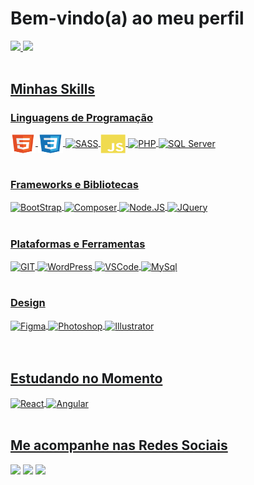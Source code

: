 ## <h1 style="color:#1A1C1E">Bem-vindo(a) ao meu perfil</h1>

 <div>
   <a href="https://github.com/jeferventura">
   <img width="45%" src="https://github-readme-stats.vercel.app/api?username=jeferventura&show_icons=true&theme=default&include_all_commits=true&count_private=false"/>
   <img width="45%" src="https://github-readme-stats.vercel.app/api/top-langs/?username=jeferventura&layout=compact&langs_count=6&theme=default"/>

</div>
<div style="display: inline_block"><br>
  <h2 style="color:#1A1C1E">Minhas Skills</h2>
  <h3>Linguagens de Programação</h3>
  <img align="center" alt="HTML" height="30" width="40" src="https://raw.githubusercontent.com/devicons/devicon/master/icons/html5/html5-original.svg">
  <img align="center" alt="CSS" height="30" width="40" src="https://raw.githubusercontent.com/devicons/devicon/master/icons/css3/css3-original.svg">
  <img align="center" alt="SASS" height="40" width="40" src="https://cdn.jsdelivr.net/gh/devicons/devicon/icons/sass/sass-original.svg">
  <img align="center" alt="Js" height="30" width="40" src="https://raw.githubusercontent.com/devicons/devicon/master/icons/javascript/javascript-plain.svg">
  <img align="center" alt="PHP" height="55" width="40" src="https://cdn.jsdelivr.net/gh/devicons/devicon/icons/php/php-plain.svg">
  <img align="center" alt="SQL Server" height="55" width="60" src="https://cdn.jsdelivr.net/gh/devicons/devicon/icons/microsoftsqlserver/microsoftsqlserver-plain-wordmark.svg">
  <br><br>
  <h3>Frameworks e Bibliotecas</h3>
  <img align="center" alt="BootStrap" height="40" width="50" src="https://cdn.jsdelivr.net/gh/devicons/devicon/icons/bootstrap/bootstrap-plain.svg">
  <img align="center" alt="Composer" height="40" width="50" src="https://cdn.jsdelivr.net/gh/devicons/devicon/icons/composer/composer-original.svg">
  <img align="center" alt="Node.JS" height="40" width="50" src="https://cdn.jsdelivr.net/gh/devicons/devicon/icons/nodejs/nodejs-plain.svg">
  <img align="center" alt="JQuery" height="40" width="50" src="https://cdn.jsdelivr.net/gh/devicons/devicon/icons/jquery/jquery-original-wordmark.svg" />
  <br><br>
  <h3>Plataformas e Ferramentas</h3>
  <img align="center" alt="GIT" height="40" width="50" src="https://cdn.jsdelivr.net/gh/devicons/devicon/icons/git/git-original-wordmark.svg" />
  <img align="center" alt="WordPress" height="40" width="50" src="https://cdn.jsdelivr.net/gh/devicons/devicon/icons/wordpress/wordpress-original.svg" />
  <img align="center" alt="VSCode" height="40" width="50" src="https://cdn.jsdelivr.net/gh/devicons/devicon/icons/vscode/vscode-original-wordmark.svg" /> 
  <img align="center" alt="MySql" height="55" width="60" src="https://cdn.jsdelivr.net/gh/devicons/devicon/icons/mysql/mysql-original-wordmark.svg">
  <br><br>
  <h3>Design</h3>
  <img align="center" alt="Figma" height="30" width="40" src="https://cdn.jsdelivr.net/gh/devicons/devicon/icons/figma/figma-original.svg">
  <img align="center" alt="Photoshop" height="30" width="40" src="https://cdn.jsdelivr.net/gh/devicons/devicon/icons/photoshop/photoshop-plain.svg">
  <img align="center" alt="Illustrator" height="30" width="40" src="https://cdn.jsdelivr.net/gh/devicons/devicon/icons/illustrator/illustrator-plain.svg">
</div>

<br>
<div style="display: inline_block"><br>
  <h2 style="color:#1A1C1E">Estudando no Momento</h2>
  <img align="center" alt="React" height="30" width="40" src="https://cdn.jsdelivr.net/gh/devicons/devicon/icons/react/react-original-wordmark.svg">
  <img align="center" alt="Angular" height="30" width="40" src="https://cdn.jsdelivr.net/gh/devicons/devicon/icons/angularjs/angularjs-plain.svg">
</div>
 <br>
 <h2 style="color:#1A1C1E">Me acompanhe nas Redes Sociais</h2>
 
<div style="display: inline_block> 
  <a href="https://instagram.com/jeferventura/" target="_blank"><img src="https://img.shields.io/badge/-Instagram-%23E4405F?style=for-the-badge&logo=instagram&logoColor=white"></a>
  <a href="mailto:jefersonventura91@gmail.com"><img src="https://img.shields.io/badge/-Gmail-%23333?style=for-the-badge&logo=gmail&logoColor=white"></a>
  <a href="https://www.linkedin.com/in/jefersonventura" target="_blank"><img src="https://img.shields.io/badge/-LinkedIn-%230077B5?style=for-the-badge&logo=linkedin&logoColor=white"></a> 
</div>
